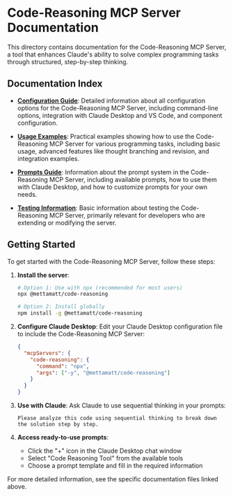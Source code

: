 # Code-Reasoning MCP Server Documentation

This directory contains documentation for the Code-Reasoning MCP Server, a tool that enhances Claude's ability to solve complex programming tasks through structured, step-by-step thinking.

## Documentation Index

- [**Configuration Guide**](./configuration.md): Detailed information about all configuration options for the Code-Reasoning MCP Server, including command-line options, integration with Claude Desktop and VS Code, and component configuration.

- [**Usage Examples**](./examples.md): Practical examples showing how to use the Code-Reasoning MCP Server for various programming tasks, including basic usage, advanced features like thought branching and revision, and integration examples.

- [**Prompts Guide**](./prompts.md): Information about the prompt system in the Code-Reasoning MCP Server, including available prompts, how to use them with Claude Desktop, and how to customize prompts for your own needs.

- [**Testing Information**](./testing.md): Basic information about testing the Code-Reasoning MCP Server, primarily relevant for developers who are extending or modifying the server.

## Getting Started

To get started with the Code-Reasoning MCP Server, follow these steps:

1. **Install the server**:
   ```bash
   # Option 1: Use with npx (recommended for most users)
   npx @mettamatt/code-reasoning

   # Option 2: Install globally
   npm install -g @mettamatt/code-reasoning
   ```

2. **Configure Claude Desktop**:
   Edit your Claude Desktop configuration file to include the Code-Reasoning MCP Server:
   ```json
   {
     "mcpServers": {
       "code-reasoning": {
         "command": "npx",
         "args": ["-y", "@mettamatt/code-reasoning"]
       }
     }
   }
   ```

3. **Use with Claude**:
   Ask Claude to use sequential thinking in your prompts:
   ```
   Please analyze this code using sequential thinking to break down the solution step by step.
   ```

4. **Access ready-to-use prompts**:
   - Click the "+" icon in the Claude Desktop chat window
   - Select "Code Reasoning Tool" from the available tools
   - Choose a prompt template and fill in the required information

For more detailed information, see the specific documentation files linked above.
